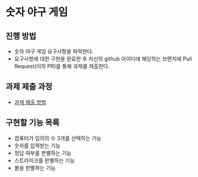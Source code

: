 # 숫자 야구 게임
## 진행 방법
* 숫자 야구 게임 요구사항을 파악한다.
* 요구사항에 대한 구현을 완료한 후 자신의 github 아이디에 해당하는 브랜치에 Pull Request(이하 PR)를 통해 과제를 제출한다.

## 과제 제출 과정
* [과제 제출 방법](https://github.com/next-step/nextstep-docs/tree/master/precourse)

## 구현할 기능 목록
* 컴퓨터가 임의의 수 3개를 선택하는 기능
* 숫자를 입력받는 기능
* 정답 여부를 판별하는 기능
* 스트라이크를 판별하는 기능
* 볼을 판별하는 기능
